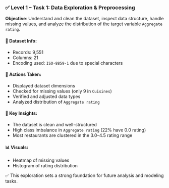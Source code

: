 ### ✅ Level 1 – Task 1: Data Exploration & Preprocessing

**Objective**: Understand and clean the dataset, inspect data structure, handle missing values, and analyze the distribution of the target variable `Aggregate rating`.

#### 🔹 Dataset Info:
- Records: 9,551
- Columns: 21
- Encoding used: `ISO-8859-1` due to special characters

#### 🔹 Actions Taken:
- Displayed dataset dimensions
- Checked for missing values (only 9 in `Cuisines`)
- Verified and adjusted data types
- Analyzed distribution of `Aggregate rating`

#### 🔹 Key Insights:
- The dataset is clean and well-structured
- High class imbalance in `Aggregate rating` (22% have 0.0 rating)
- Most restaurants are clustered in the 3.0–4.5 rating range

#### 📊 Visuals:
- Heatmap of missing values
- Histogram of rating distribution

✅ This exploration sets a strong foundation for future analysis and modeling tasks.

